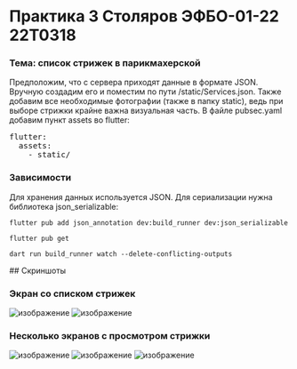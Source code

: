 # Практика 3 Столяров ЭФБО-01-22 22T0318
### Тема: список стрижек в парикмахерской
Предположим, что с сервера приходят данные в формате JSON. Вручную создадим его и поместим по пути /static/Services.json.
Также добавим все необходимые фотографии (также в папку static), ведь при выборе стрижки крайне важна визуальная часть.
В файлe pubsec.yaml добавим пункт assets во flutter:
<pre>
flutter:
  assets:
    - static/
</pre>
### Зависимости
<p>
  Для хранения данных используется JSON. Для сериализации нужна библиотека json_serializable:
</p>
<p>
  <code>flutter pub add json_annotation dev:build_runner dev:json_serializable</code>
</p>
<p>
  <code>flutter pub get</code>
</p>
<p>
  <code>dart run build_runner watch --delete-conflicting-outputs</code>
</p>
## Скриншоты

### Экран со списком стрижек
![изображение](https://github.com/user-attachments/assets/541af784-8853-4e28-bf4c-751eae18d3ec)
![изображение](https://github.com/user-attachments/assets/ffec0bef-8877-46f7-9937-d0c4479a3b96)
### Несколько экранов с просмотром стрижки
![изображение](https://github.com/user-attachments/assets/31b5baa3-3c55-4be7-9330-9093f6e8c1d6)
![изображение](https://github.com/user-attachments/assets/c436f8db-afa1-43c0-862e-a71258717899)
![изображение](https://github.com/user-attachments/assets/a98b1b1d-d1e7-4d0f-b2b9-6203d607c7cd)


